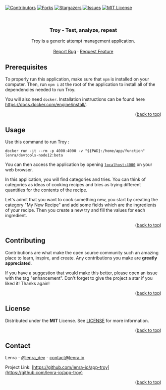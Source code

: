 <div id="top"></div>
<!--
*** This README was created with https://github.com/othneildrew/Best-README-Template
-->



<!-- PROJECT SHIELDS -->
[![Contributors][contributors-shield]][contributors-url]
[![Forks][forks-shield]][forks-url]
[![Stargazers][stars-shield]][stars-url]
[![Issues][issues-shield]][issues-url]
[![MIT License][license-shield]][license-url]



<!-- PROJECT LOGO -->
<br />
<div align="center">

<h3 align="center">Troy - Test, analyze, repeat</h3>

  <p align="center">
    Troy is a generic attempt management application.
    <br />
    <br />
    <a href="https://github.com/lenra-io/app-minella/issues">Report Bug</a>
    ·
    <a href="https://github.com/lenra-io/app-minella/issues">Request Feature</a>
  </p>
</div>




<!-- GETTING STARTED -->

## Prerequisites

To properly run this application, make sure that `npm` is installed on your computer.
Then, run `npm i` at the root of the application to install all of the dependencies needed to run Troy.

You will also need `docker`. Installation instructions can be found here https://docs.docker.com/engine/install/.

<p align="right">(<a href="#top">back to top</a>)</p>


<!-- USAGE EXAMPLES -->
## Usage

Use this command to run Troy :
```console
docker run -it --rm -p 4000:4000 -v "${PWD}:/home/app/function" lenra/devtools-node12:beta
```

You can then access the application by opening [`localhost:4000`](http://localhost:4000) on your web browser. 

In this application, you will find categories and tries. 
You can think of categories as ideas of cooking recipes and tries as trying different quantities for the contents of the recipe.

Let's admit that you want to cook something new, you start by creating the category "My New Recipe" and add some fields which are the ingredients of your recipe. Then you create a new try and fill the values for each ingredient.

<p align="right">(<a href="#top">back to top</a>)</p>


<!-- CONTRIBUTING -->
## Contributing

Contributions are what make the open source community such an amazing place to learn, inspire, and create. Any contributions you make are **greatly appreciated**.

If you have a suggestion that would make this better, please open an issue with the tag "enhancement".
Don't forget to give the project a star if you liked it! Thanks again!

<p align="right">(<a href="#top">back to top</a>)</p>



<!-- LICENSE -->
## License

Distributed under the **MIT** License. See [LICENSE](./LICENSE) for more information.

<p align="right">(<a href="#top">back to top</a>)</p>



<!-- CONTACT -->
## Contact

Lenra - [@lenra_dev](https://twitter.com/lenra_dev) - contact@lenra.io

Project Link: [https://github.com/lenra-io/app-troy](https://github.com/lenra-io/app-troy)

<p align="right">(<a href="#top">back to top</a>)</p>


<!-- MARKDOWN LINKS & IMAGES -->
<!-- https://www.markdownguide.org/basic-syntax/#reference-style-links -->
[contributors-shield]: https://img.shields.io/github/contributors/lenra-io/app-troy.svg?style=for-the-badge
[contributors-url]: https://github.com/lenra-io/app-troy/graphs/contributors
[forks-shield]: https://img.shields.io/github/forks/lenra-io/app-troy.svg?style=for-the-badge
[forks-url]: https://github.com/lenra-io/app-troy/network/members
[stars-shield]: https://img.shields.io/github/stars/lenra-io/app-troy.svg?style=for-the-badge
[stars-url]: https://github.com/lenra-io/app-troy/stargazers
[issues-shield]: https://img.shields.io/github/issues/lenra-io/app-troy.svg?style=for-the-badge
[issues-url]: https://github.com/lenra-io/app-troy/issues
[license-shield]: https://img.shields.io/github/license/lenra-io/app-troy.svg?style=for-the-badge
[license-url]: https://github.com/lenra-io/app-troy/blob/master/LICENSE.txt
